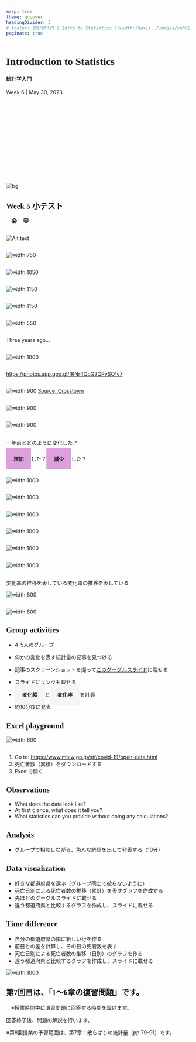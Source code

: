 ```yaml
---
marp: true
theme: uncover
headingDivider: 3
# footer: 統計学入門 | Intro to Statistics ![width:30px](../images/yoh%20with%20globe.png)
paginate: true
---
```


<style>
small {font-size:0.6em}
medium {font-size:0.8em}
large {font-size:2em}
xlarge {font-size:4em}
gray {padding:20px;background-color:whitesmoke;font-weight:800}
plum {padding:20px;background-color:plum;line-height:3;font-weight:800}
t1 { font-size:4em;font-weight:100;line-height:1}
xl { font-size:2.5em;font-weight:100;line-height:1}
xls { font-size:1.5em;font-weight:100;line-height:1}
h1,h2,h3,h4,h5{font-family:serif}
section {font-size:2em;font-weight:300;}
left {text-align:left;}
</style>


# Introduction to Statistics
#### 統計学入門

Week 6 | May 30, 2023


# <span style="color:white">One year ago...</span>

<!-- <br> -->
<br>
<br>
<br>
<br>
<br>
<br>
<br>
<br>

![bg](images/one%20year%20ago.jpg)



## Week 5 小テスト
#### 😬 😱 🫦 🙀

##
![Alt text](images/w5%20quiz%20results.png)

##
![width:750](../images/w6/w5%20quiz%201a.png)

##
![width:1050](../images/w6/w5%20quiz%203a.png)

##
![width:1150](../images/w6/w5%20quiz%206a.png)

##
![width:1150](../images/w6/w5%20quiz%208a.png)

##
![width:550](../images/w6/w5%20quiz%2010a.png)


##
Three years ago...

##

![width:1000](images/looting.png)
##

https://photos.app.goo.gl/fRNr4QoG2QPySQ1v7

##

![width:900](images/lapd%20burglaries.jpg)
[Source: Crosstown](https://xtown.la/2021/02/02/burglaries-los-angeles-neighborhood/)

##

![width:900](images/lapd%201.png)

##

![width:900](images/lapd%202.png)

##

一年前とどのように変化した？

<plum>増加</plum>した？<plum>減少</plum>した？


##

![width:1000](images/delta%20easy.png)
##

![width:1000](images/delta%20easy%20equation.png)

##

![width:1000](images/delta%20equation1.png)

##

![width:1000](images/delta%20equation2.png)

##

![width:1000](images/delta%20equation3.png)

##

![width:1000](images/delta%20equation%20final.png)


##

変化率の推移を表している変化率の推移を表している

![width:800](images/%E5%A4%89%E5%8C%96%E7%8E%87%E3%81%AE%E6%8E%A8%E7%A7%BB%E3%82%92%E8%A1%A8%E3%81%97%E3%81%A6%E3%81%84%E3%82%8B.png)

##
![width:800](images/%E5%A4%89%E5%8C%96%E7%8E%87%E3%81%AE%E6%8E%A8%E7%A7%BB%E3%82%92%E8%A1%A8%E3%81%97%E3%81%A6%E3%81%84%E3%82%8B2.png)

## Group activities

- 4-5人のグループ
- 何かの変化を表す統計量の記事を見つける
- 記事のスクリーンショットを撮って[このグーグルスライド](https://docs.google.com/presentation/d/18eedGPMkremMUPtx0nC50_oW2oS03J5tvbFWZUmgVNc/edit?usp=sharing)に載せる

- スライドにリンクも載せる
- <gray>変化幅</gray>と<gray>変化率</gray>を計算
- 約10分後に発表


## Excel playground

![width:600](../images/w6/corona%20dashboard.png)
##

1. Go to: https://www.mhlw.go.jp/stf/covid-19/open-data.html
1. 死亡者数（累積）をダウンロードする
1. Excelで開く

## Observations

- What does the data look like?
- At first glance, what does it tell you?
- What statistics can you provide without doing any calculations?

## Analysis

- グループで相談しながら、色んな統計を出して発表する（10分）

## Data visualization

- 好きな都道府県を選ぶ（グループ同士で被らないように）
- 死亡日別による死亡者数の推移（累計）を表すグラフを作成する
- 先ほどのグーグルスライドに載せる
- 違う都道府県と比較するグラフを作成し、スライドに載せる

## Time difference

- 自分の都道府県の隣に新しい行を作る
- 前日との差を計算し、その日の死者数を表す
- 死亡日別による死亡者数の推移（日別）のグラフを作る
- 違う都道府県と比較するグラフを作成し、スライドに載せる

![width:1000](images/chiba%20covid.png)

## 第7回目は、「1～6章の復習問題」です。

　※授業時間中に演習問題に回答する時間を設けます。

回答終了後、問題の解説を行います。

※第8回授業の予習範囲は、第7章：散らばりの統計量（pp.79-91）です。